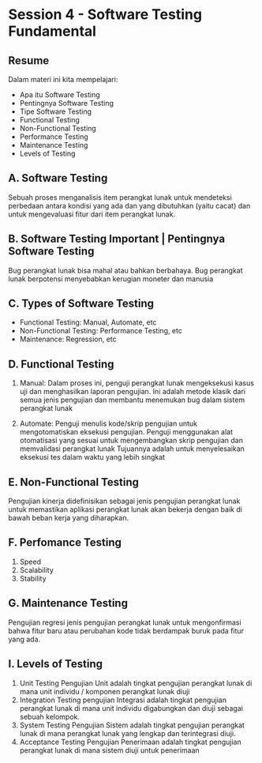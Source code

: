 # Session 4 - Software Testing Fundamental

## Resume
Dalam materi ini kita mempelajari:
- Apa itu Software Testing
- Pentingnya Software Testing
- Tipe Software Testing 
- Functional Testing
- Non-Functional Testing
- Performance Testing 
- Maintenance Testing 
- Levels of Testing

## A. Software Testing
Sebuah proses menganalisis item perangkat lunak untuk mendeteksi perbedaan antara kondisi yang ada dan yang dibutuhkan (yaitu cacat) dan untuk mengevaluasi fitur dari item perangkat lunak.  

## B. Software Testing Important | Pentingnya Software Testing
Bug perangkat lunak bisa mahal atau bahkan berbahaya. Bug perangkat lunak berpotensi menyebabkan kerugian moneter dan manusia
 
## C. Types of Software Testing
- Functional Testing: Manual, Automate, etc
- Non-Functional Testing: Performance  Testing, etc
- Maintenance: Regression, etc 

## D. Functional Testing
1. Manual:
Dalam proses ini, penguji perangkat lunak mengeksekusi kasus uji dan menghasilkan laporan pengujian. Ini adalah metode klasik dari semua jenis pengujian dan membantu menemukan bug dalam sistem perangkat lunak

2. Automate:
Penguji menulis kode/skrip pengujian untuk mengotomatiskan eksekusi pengujian. Penguji menggunakan alat otomatisasi yang sesuai untuk mengembangkan skrip pengujian dan memvalidasi perangkat lunak Tujuannya adalah untuk menyelesaikan eksekusi tes dalam waktu yang lebih singkat

## E. Non-Functional Testing
Pengujian kinerja didefinisikan sebagai jenis pengujian perangkat lunak untuk memastikan aplikasi perangkat lunak akan bekerja dengan baik di bawah beban kerja yang diharapkan.

## F. Perfomance Testing
1. Speed
2. Scalability
3. Stability

## G. Maintenance Testing
Pengujian regresi jenis pengujian perangkat lunak untuk mengonfirmasi bahwa fitur baru atau perubahan kode tidak berdampak buruk pada fitur yang ada.

## I. Levels of Testing 
1. Unit Testing
Pengujian Unit adalah tingkat pengujian perangkat lunak di mana unit individu / komponen perangkat lunak diuji
2. Integration Testing
pengujian Integrasi adalah tingkat pengujian perangkat lunak di mana unit individu digabungkan dan diuji sebagai sebuah kelompok.
3. System Testing
Pengujian Sistem adalah tingkat pengujian perangkat lunak di mana perangkat lunak yang lengkap dan terintegrasi diuji.
4. Acceptance Testing
Pengujian Penerimaan adalah tingkat pengujian perangkat lunak di mana sistem diuji untuk penerimaan
